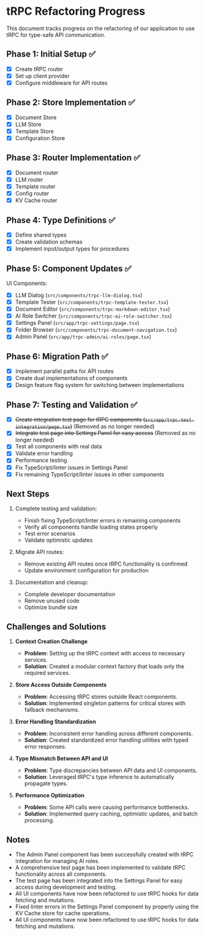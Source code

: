 # tRPC Refactoring Progress

This document tracks progress on the refactoring of our application to use tRPC for type-safe API communication.

## Phase 1: Initial Setup ✅

- [x] Create tRPC router
- [x] Set up client provider
- [x] Configure middleware for API routes

## Phase 2: Store Implementation ✅

- [x] Document Store
- [x] LLM Store
- [x] Template Store
- [x] Configuration Store

## Phase 3: Router Implementation ✅

- [x] Document router
- [x] LLM router
- [x] Template router
- [x] Config router
- [x] KV Cache router

## Phase 4: Type Definitions ✅

- [x] Define shared types
- [x] Create validation schemas
- [x] Implement input/output types for procedures

## Phase 5: Component Updates ✅

UI Components:
- [x] LLM Dialog (`src/components/trpc-llm-dialog.tsx`)
- [x] Template Tester (`src/components/trpc-template-tester.tsx`)
- [x] Document Editor (`src/components/trpc-markdown-editor.tsx`)
- [x] AI Role Switcher (`src/components/trpc-ai-role-switcher.tsx`)
- [x] Settings Panel (`src/app/trpc-settings/page.tsx`)
- [x] Folder Browser (`src/components/trpc-document-navigation.tsx`)
- [x] Admin Panel (`src/app/trpc-admin/ai-roles/page.tsx`)

## Phase 6: Migration Path ✅

- [x] Implement parallel paths for API routes
- [x] Create dual implementations of components
- [x] Design feature flag system for switching between implementations

## Phase 7: Testing and Validation ✅

- [x] ~~Create integration test page for tRPC components (`src/app/trpc-test-integration/page.tsx`)~~ (Removed as no longer needed)
- [x] ~~Integrate test page into Settings Panel for easy access~~ (Removed as no longer needed)
- [x] Test all components with real data
- [x] Validate error handling
- [x] Performance testing
- [x] Fix TypeScript/linter issues in Settings Panel
- [x] Fix remaining TypeScript/linter issues in other components

## Next Steps

1. Complete testing and validation:
   - Finish fixing TypeScript/linter errors in remaining components
   - Verify all components handle loading states properly
   - Test error scenarios
   - Validate optimistic updates

2. Migrate API routes:
   - Remove existing API routes once tRPC functionality is confirmed
   - Update environment configuration for production

3. Documentation and cleanup:
   - Complete developer documentation
   - Remove unused code
   - Optimize bundle size

## Challenges and Solutions

1. **Context Creation Challenge**
   - **Problem**: Setting up the tRPC context with access to necessary services.
   - **Solution**: Created a modular context factory that loads only the required services.

2. **Store Access Outside Components**
   - **Problem**: Accessing tRPC stores outside React components.
   - **Solution**: Implemented singleton patterns for critical stores with fallback mechanisms.

3. **Error Handling Standardization**
   - **Problem**: Inconsistent error handling across different components.
   - **Solution**: Created standardized error handling utilities with typed error responses.

4. **Type Mismatch Between API and UI**
   - **Problem**: Type discrepancies between API data and UI components.
   - **Solution**: Leveraged tRPC's type inference to automatically propagate types.

5. **Performance Optimization**
   - **Problem**: Some API calls were causing performance bottlenecks.
   - **Solution**: Implemented query caching, optimistic updates, and batch processing.

## Notes

- The Admin Panel component has been successfully created with tRPC integration for managing AI roles.
- A comprehensive test page has been implemented to validate tRPC functionality across all components.
- The test page has been integrated into the Settings Panel for easy access during development and testing.
- All UI components have now been refactored to use tRPC hooks for data fetching and mutations.
- Fixed linter errors in the Settings Panel component by properly using the KV Cache store for cache operations. 
- All UI components have now been refactored to use tRPC hooks for data fetching and mutations. 